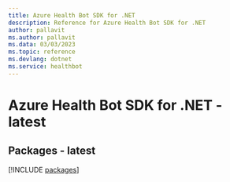 ```yaml
---
title: Azure Health Bot SDK for .NET
description: Reference for Azure Health Bot SDK for .NET
author: pallavit
ms.author: pallavit
ms.data: 03/03/2023
ms.topic: reference
ms.devlang: dotnet
ms.service: healthbot
---
```

# Azure Health Bot SDK for .NET - latest
## Packages - latest
[!INCLUDE [packages](health-bot-index.md)]
